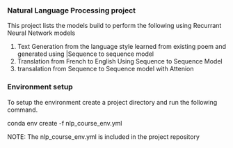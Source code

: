 ### Natural Language Processing project

This project lists the models build to perform the following using Recurrant Neural Network models

1. Text Generation from the language style learned from existing poem and generated using |Sequence to sequence model
2. Translation from French to English Using Sequence to Sequence Model
3. transalation from Sequence to Sequence model with Attenion

   



### Environment setup

To setup the environment create a project directory and run the following command.

   conda env create -f nlp_course_env.yml

NOTE: The nlp_course_env.yml is included in the project repository


   

